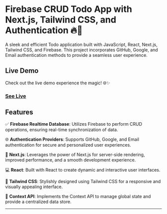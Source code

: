 # Firebase CRUD Todo App with Next.js, Tailwind CSS, and Authentication 🔥🚀

A sleek and efficient Todo application built with JavaScript, React, Next.js, Tailwind CSS, and Firebase. This project incorporates GitHub, Google, and Email authentication methods to provide a seamless user experience.

## Live Demo
Check out the live demo  experience the magic! 🌐✨
### [See Live](#) 

## Features

✅ **Firebase Realtime Database**: Utilizes Firebase to perform CRUD operations, ensuring real-time synchronization of data.

🌐 **Authentication Providers**: Supports GitHub, Google, and Email authentication for secure and personalized user experiences.

🚀 **Next.js**: Leverages the power of Next.js for server-side rendering, improved performance, and a smooth development experience.

💻 **React**: Built with React to create dynamic and interactive user interfaces.

🎨 **Tailwind CSS**: Stylishly designed using Tailwind CSS for a responsive and visually appealing interface.

🔗 **Context API**: Implements the Context API to manage global state and provide a centralized data store.

<hr />



